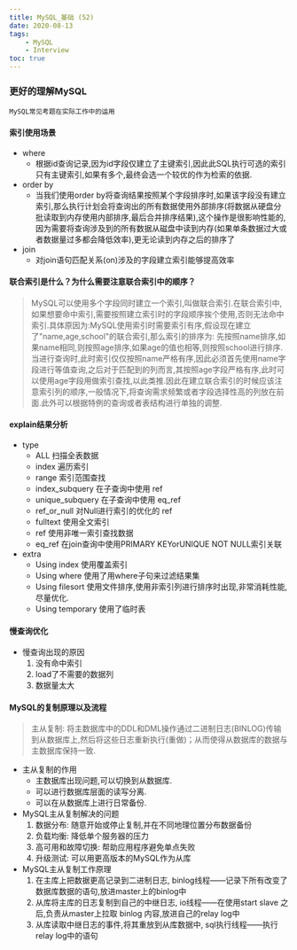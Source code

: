 ```yaml
---
title: MySQL_基础 (52)
date: 2020-08-13
tags: 
    - MySQL 
    - Interview
toc: true
---
```


### 更好的理解MySQL
    MySQL常见考题在实际工作中的运用

<!-- more -->

#### 索引使用场景
- where
    * 根据id查询记录,因为id字段仅建立了主键索引,因此此SQL执行可选的索引只有主键索引,如果有多个,最终会选一个较优的作为检索的依据.
- order by
    * 当我们使用order by将查询结果按照某个字段排序时,如果该字段没有建立索引,那么执行计划会将查询出的所有数据使用外部排序(将数据从硬盘分批读取到内存使用内部排序,最后合并排序结果),这个操作是很影响性能的,因为需要将查询涉及到的所有数据从磁盘中读到内存(如果单条数据过大或者数据量过多都会降低效率),更无论读到内存之后的排序了
- join
    * 对join语句匹配关系(on)涉及的字段建立索引能够提高效率

#### 联合索引是什么？为什么需要注意联合索引中的顺序？
> MySQL可以使用多个字段同时建立一个索引,叫做联合索引.在联合索引中,如果想要命中索引,需要按照建立索引时的字段顺序挨个使用,否则无法命中索引.具体原因为:MySQL使用索引时需要索引有序,假设现在建立了"name,age,school"的联合索引,那么索引的排序为: 先按照name排序,如果name相同,则按照age排序,如果age的值也相等,则按照school进行排序.当进行查询时,此时索引仅仅按照name严格有序,因此必须首先使用name字段进行等值查询,之后对于匹配到的列而言,其按照age字段严格有序,此时可以使用age字段用做索引查找,以此类推.因此在建立联合索引的时候应该注意索引列的顺序,一般情况下,将查询需求频繁或者字段选择性高的列放在前面.此外可以根据特例的查询或者表结构进行单独的调整.

#### explain结果分析
- type
    * ALL 扫描全表数据
    * index 遍历索引
    * range 索引范围查找
    * index_subquery 在子查询中使用 ref
    * unique_subquery 在子查询中使用 eq_ref
    * ref_or_null 对Null进行索引的优化的 ref
    * fulltext 使用全文索引
    * ref 使用非唯一索引查找数据
    * eq_ref 在join查询中使用PRIMARY KEYorUNIQUE NOT NULL索引关联
- extra
    * Using index 使用覆盖索引
    * Using where 使用了用where子句来过滤结果集
    * Using filesort 使用文件排序,使用非索引列进行排序时出现,非常消耗性能,尽量优化.
    * Using temporary 使用了临时表

#### 慢查询优化
- 慢查询出现的原因
    1. 没有命中索引
    2. load了不需要的数据列
    3. 数据量太大

#### MySQL的复制原理以及流程
> 主从复制: 将主数据库中的DDL和DML操作通过二进制日志(BINLOG)传输到从数据库上,然后将这些日志重新执行(重做)；从而使得从数据库的数据与主数据库保持一致.
- 主从复制的作用
    * 主数据库出现问题,可以切换到从数据库.
    * 可以进行数据库层面的读写分离.
    * 可以在从数据库上进行日常备份.
- MySQL主从复制解决的问题
    1. 数据分布: 随意开始或停止复制,并在不同地理位置分布数据备份
    2. 负载均衡: 降低单个服务器的压力
    3. 高可用和故障切换: 帮助应用程序避免单点失败
    4. 升级测试: 可以用更高版本的MySQL作为从库
- MySQL主从复制工作原理
    1. 在主库上把数据更高记录到二进制日志, binlog线程——记录下所有改变了数据库数据的语句,放进master上的binlog中
    2. 从库将主库的日志复制到自己的中继日志, io线程——在使用start slave 之后,负责从master上拉取 binlog 内容,放进自己的relay log中
    3. 从库读取中继日志的事件,将其重放到从库数据中, sql执行线程——执行relay log中的语句


